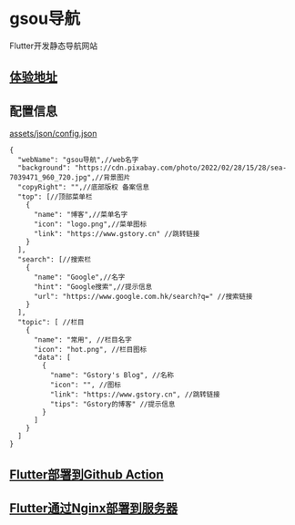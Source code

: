 # gsou导航

Flutter开发静态导航网站 
## [体验地址](https://gsou.gstory.cn/#/)

## 配置信息
[assets/json/config.json](https://github.com/gstory0404/gsou/blob/master/assets/json/config.json)

```
{
  "webName": "gsou导航",//web名字
  "background": "https://cdn.pixabay.com/photo/2022/02/28/15/28/sea-7039471_960_720.jpg",//背景图片
  "copyRight": "",//底部版权 备案信息
  "top": [//顶部菜单栏
    {
      "name": "博客",//菜单名字
      "icon": "logo.png",//菜单图标
      "link": "https://www.gstory.cn" //跳转链接
    }
  ],
  "search": [//搜索栏
    {
      "name": "Google",//名字
      "hint": "Google搜索",//提示信息
      "url": "https://www.google.com.hk/search?q=" //搜索链接
    }
  ],
  "topic": [ //栏目
    {
      "name": "常用", //栏目名字
      "icon": "hot.png", //栏目图标
      "data": [
        {
          "name": "Gstory's Blog", //名称
          "icon": "", //图标
          "link": "https://www.gstory.cn", //跳转链接
          "tips": "Gstory的博客" //提示信息
        }
      ]
    }
  ]
}
```


## [Flutter部署到Github Action](https://www.gstory.cn/?p=7)

## [Flutter通过Nginx部署到服务器](https://www.gstory.cn/?p=40)
